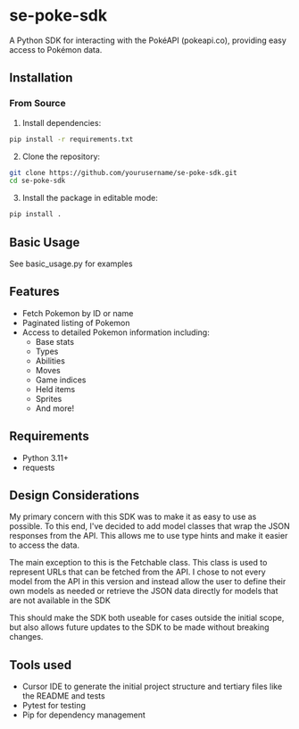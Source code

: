 # se-poke-sdk

A Python SDK for interacting with the PokéAPI (pokeapi.co), providing easy access to Pokémon data.

## Installation

### From Source

1. Install dependencies:
```bash
pip install -r requirements.txt
```

2. Clone the repository:
```bash
git clone https://github.com/yourusername/se-poke-sdk.git
cd se-poke-sdk
```

3. Install the package in editable mode:
```bash
pip install .
```

## Basic Usage

See basic_usage.py for examples

## Features

- Fetch Pokemon by ID or name
- Paginated listing of Pokemon
- Access to detailed Pokemon information including:
  - Base stats
  - Types
  - Abilities
  - Moves
  - Game indices
  - Held items
  - Sprites
  - And more!

## Requirements

- Python 3.11+
- requests

## Design Considerations

My primary concern with this SDK was to make it as easy to use as possible. To this end, I've decided to add model classes that wrap the JSON responses from the API. This allows me to use type hints and make it easier to access the data.

The main exception to this is the Fetchable class. This class is used to represent URLs that can be fetched from the API. I chose to not every model from the API in this version and instead allow the user to define their own models as needed or retrieve the JSON data directly for models that are not available in the SDK

This should make the SDK both useable for cases outside the initial scope, but also allows future updates to the SDK to be made without breaking changes.

## Tools used

- Cursor IDE to generate the initial project structure and tertiary files like the README and tests
- Pytest for testing
- Pip for dependency management



